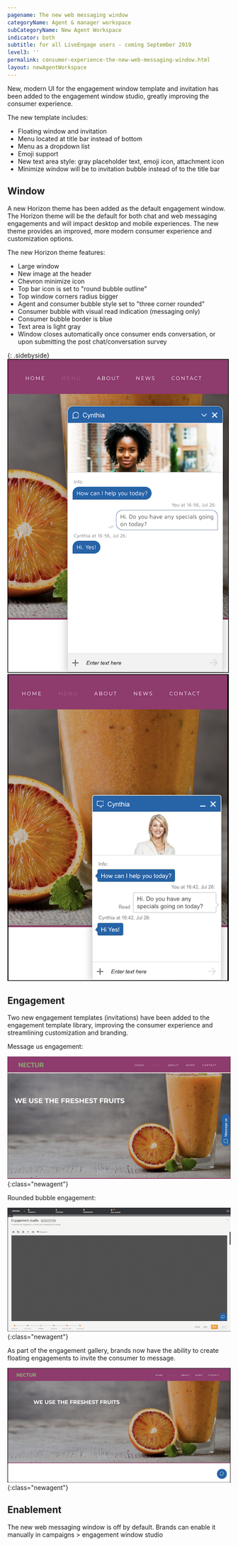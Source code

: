 ```yaml
---
pagename: The new web messaging window
categoryName: Agent & manager workspace
subCategoryName: New Agent Workspace
indicator: both
subtitle: for all LiveEngage users - coming September 2019
level3: ''
permalink: consumer-experience-the-new-web-messaging-window.html
layout: newAgentWorkspace
---
```


New, modern UI for the engagement window template and invitation has been added to the engagement window studio, greatly improving the consumer experience.

The new template includes:
* Floating window and invitation
* Menu located at title bar instead of bottom
* Menu as a dropdown list
* Emoji support
* New text area style: gray placeholder text, emoji icon, attachment icon
* Minimize window will be to invitation bubble instead of to the title bar

## Window

A new Horizon theme has been added as the default engagement window. The Horizon theme will be the default for both chat and web messaging engagements and will impact desktop and mobile experiences. The new theme provides an improved, more modern consumer experience and customization options.

The new Horizon theme features: 
* Large window
* New image at the header
* Chevron minimize icon
* Top bar icon is set to "round bubble outline"
* Top window corners radius bigger
* Agent and consumer bubble style set to "three corner rounded"
* Consumer bubble with visual read indication (messaging only)
* Consumer bubble border is blue
* Text area is light gray
* Window closes automatically once consumer ends conversation, or upon submitting the post chat/conversation survey

{: .sidebyside}
![](/img/week-of-august-5th-3.png)![](/img/week-of-august-5th-4.png)

## Engagement 

Two new engagement templates (invitations) have been added to the engagement template library, improving the consumer experience and streamlining customization and branding. 

Message us engagement: 

![](/img/week-of-august-5th-8.png){:class="newagent"}

Rounded bubble engagement:

![](/img/week-of-august-5th-7.png){:class="newagent"}


As part of the engagement gallery, brands now have the ability to create floating engagements to invite the consumer to message. 

![](/img/week-of-august-5th-16.png){:class="newagent"}

## Enablement

The new web messaging window is off by default. Brands can enable it manually in campaigns > engagement window studio
